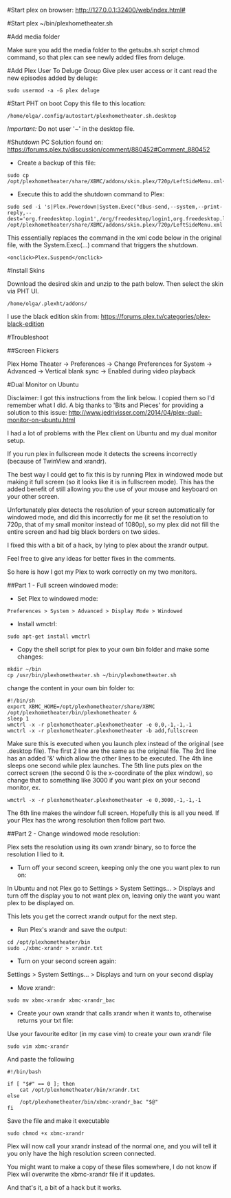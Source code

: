 #Start plex on browser:
http://127.0.0.1:32400/web/index.html#

#Start plex
~/bin/plexhometheater.sh

#Add media folder

Make sure you add the media folder to the getsubs.sh script chmod command, so that plex can see newly added files from deluge.

#Add Plex User To Deluge Group
Give plex user access or it cant read the new episodes added by deluge:
```
sudo usermod -a -G plex deluge
```

#Start PHT on boot
Copy this file to this location:
```
/home/olga/.config/autostart/plexhometheater.sh.desktop
```

*Important:* Do not user '~' in the desktop file.

#Shutdown PC
Solution found on:
https://forums.plex.tv/discussion/comment/880452#Comment_880452

- Create a backup of this file:
```
sudo cp /opt/plexhometheater/share/XBMC/addons/skin.plex/720p/LeftSideMenu.xml{,.bak}
```

- Execute this to add the shutdown command to Plex:
```
sudo sed -i 's|Plex.Powerdown|System.Exec("dbus-send,--system,--print-reply,--dest='org.freedesktop.login1',/org/freedesktop/login1,org.freedesktop.login1.Manager.PowerOff,boolean:true")|g' /opt/plexhometheater/share/XBMC/addons/skin.plex/720p/LeftSideMenu.xml
```

This essentially replaces the command in the xml code below in the original file, with the System.Exec(...) command that triggers the shutdown.
```
<onclick>Plex.Suspend</onclick>
```

#Install Skins

Download the desired skin and unzip to the path below. Then select the skin via PHT UI.
```
/home/olga/.plexht/addons/
```

I use the black edition skin from: https://forums.plex.tv/categories/plex-black-edition

#Troubleshoot

##Screen Flickers

Plex Home Theater -> Preferences -> Change Preferences for System -> Advanced -> Vertical blank sync -> Enabled during video playback

#Dual Monitor on Ubuntu

Disclaimer: I got this instructions from the link below. I copied them so I'd remember what I did. A big thanks to 'Bits and Pieces' for providing a solution to this issue: http://www.jedrivisser.com/2014/04/plex-dual-monitor-on-ubuntu.html

I had a lot of problems with the Plex client on Ubuntu and my dual monitor setup.

If you run plex in fullscreen mode it detects the screens incorrectly (because of TwinView and xrandr).

The best way I could get to fix this is by running Plex in windowed mode but making it full screen (so it looks like it is in fullscreen mode). This has the added benefit of still allowing you the use of your mouse and keyboard on your other screen.

Unfortunately plex detects the resolution of your screen automatically for windowed mode, and did this incorrectly for me (it set the resolution to 720p, that of my small monitor instead of 1080p), so my plex did not fill the entire screen and had big black borders on two sides.

I fixed this with a bit of a hack, by lying to plex about the xrandr output.

Feel free to give any ideas for better fixes in the comments.

So here is how I got my Plex to work correctly on my two monitors.

##Part 1 - Full screen windowed mode:

- Set Plex to windowed mode:
```
Preferences > System > Advanced > Display Mode > Windowed
```

- Install wmctrl:
```
sudo apt-get install wmctrl
```

- Copy the shell script for plex to your own bin folder and make some changes:
```
mkdir ~/bin
cp /usr/bin/plexhometheater.sh ~/bin/plexhometheater.sh
```

change the content in your own bin folder to:
```
#!/bin/sh
export XBMC_HOME=/opt/plexhometheater/share/XBMC
/opt/plexhometheater/bin/plexhometheater &
sleep 1
wmctrl -x -r plexhometheater.plexhometheater -e 0,0,-1,-1,-1
wmctrl -x -r plexhometheater.plexhometheater -b add,fullscreen
```

Make sure this is executed when you launch plex instead of the original (see .desktop file).
The first 2 line are the same as the original file.
The 3rd line has an added '&' which allow the other lines to be executed.
The 4th line sleeps one second while plex launches.
The 5th line puts plex on the correct screen (the second 0 is the x-coordinate of the plex window), so change that to something like 3000 if you want plex on your second monitor, ex.

```
wmctrl -x -r plexhometheater.plexhometheater -e 0,3000,-1,-1,-1
```

The 6th line makes the window full screen.
Hopefully this is all you need. If your Plex has the wrong resolution then follow part two.

##Part 2 - Change windowed mode resolution:

Plex sets the resolution using its own xrandr binary, so to force the resolution I lied to it.

- Turn off your second screen, keeping only the one you want plex to run on:

In Ubuntu and not Plex go to Settings > System Settings... > Displays and turn off the display you to not want plex on, leaving only the want you want plex to be displayed on.

This lets you get the correct xrandr output for the next step.

- Run Plex's xrandr and save the output:
```
cd /opt/plexhometheater/bin
sudo ./xbmc-xrandr > xrandr.txt
```

- Turn on your second screen again:

Settings > System Settings... > Displays and turn on your second display

- Move xrandr:
```
sudo mv xbmc-xrandr xbmc-xrandr_bac
```

- Create your own xrandr that calls xrandr when it wants to, otherwise returns your txt file:

Use your favourite editor (in my case vim) to create your own xrandr file
```
sudo vim xbmc-xrandr
```

And paste the following
```
#!/bin/bash

if [ "$#" == 0 ]; then
    cat /opt/plexhometheater/bin/xrandr.txt
else
    /opt/plexhometheater/bin/xbmc-xrandr_bac "$@"
fi
```

Save the file and make it executable
```
sudo chmod +x xbmc-xrandr
```

Plex will now call your xrandr instead of the normal one, and you will tell it you only have the high resolution screen connected.

You might want to make a copy of these files somewhere, I do not know if Plex will overwrite the xbmc-xrandr file if it updates.

And that's it, a bit of a hack but it works.
